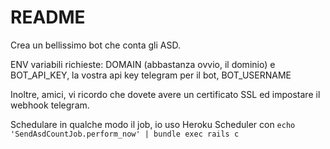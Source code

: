 # README

Crea un bellissimo bot che conta gli ASD.

ENV variabili richieste: DOMAIN (abbastanza ovvio, il dominio) e BOT_API_KEY, la
vostra api key telegram per il bot, BOT_USERNAME

Inoltre, amici, vi ricordo che dovete avere un certificato SSL ed impostare il
webhook telegram.

Schedulare in qualche modo il job, io uso Heroku Scheduler con
`echo 'SendAsdCountJob.perform_now' | bundle exec rails c`

